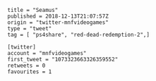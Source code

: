 ```
title = "Seamus"
published = 2018-12-13T21:07:57Z
origin = "twitter-mnfvideogames"
type = "tweet"
tag = [ "ps4share", "red-dead-redemption-2",]

[twitter]
account = "mnfvideogames"
first_tweet = "1073323663326359552"
retweets = 0
favourites = 1
```

<p class='image'><img src='https://mnf.m17s.net/2018/12/13/DuU2LqSWoAElCXQ.jpg' alt=''></p>

